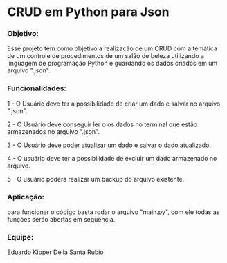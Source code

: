 # CRUD em Python para Json

### Objetivo:

Esse projeto tem como objetivo a realização de um CRUD com a temática
de um controle de procedimentos de um salão de beleza utilizando a
linguagem de programação Python e guardando os dados criados em um
arquivo ".json".

### Funcionalidades:

1 - O Usuário deve ter a possibilidade de criar um dado e salvar no
arquivo ".json".

2 - O Usuário deve conseguir ler o os dados no terminal que estão
armazenados no arquivo ".json".

3 - O Usuário deve poder atualizar um dado e salvar o dado atualizado.

4 - O usuário deve ter a possibilidade de excluir um dado armazenado
no arquivo.

5 - O usuário poderá realizar um backup do arquivo existente.

### Aplicação:

para funcionar o código basta rodar o arquivo "main.py", com ele
todas as funções serão abertas em sequência.

### Equipe:

Eduardo Kipper Della Santa Rubio
